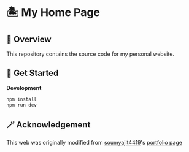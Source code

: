 # 🏝 My Home Page

## 📍 Overview

This repository contains the source code for my personal website.

## 🚀 Get Started

**Development**

```bash
npm install
npm run dev
```


## 🪄 Acknowledgement

This web was originally modified from [soumyajit4419](https://github.com/soumyajit4419)'s [portfolio page](https://github.com/soumyajit4419/Portfolio) 

